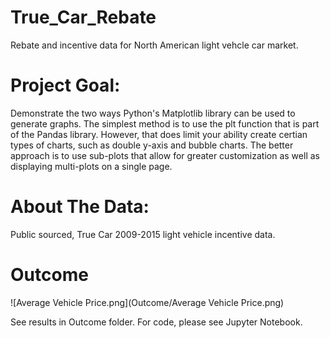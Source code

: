 # True_Car_Rebate
Rebate and incentive data for North American light vehcle car market. 

# Project Goal:
Demonstrate the two ways Python's Matplotlib library can be used to generate graphs. The simplest method is to use the plt function that is part of the Pandas library. However, that does limit your ability create certian types of charts, such as double y-axis and bubble charts. The better approach is to use sub-plots that allow for greater customization as well as displaying multi-plots on a single page.

# About The Data:
Public sourced, True Car 2009-2015 light vehicle incentive data.

# Outcome

![Average Vehicle Price.png](Outcome/Average Vehicle Price.png)

See results in Outcome folder.
For code, please see Jupyter Notebook.
